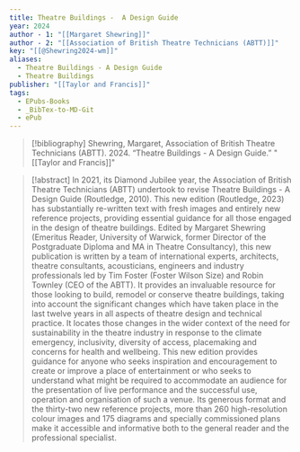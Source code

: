 ```yaml
---
title: Theatre Buildings -  A Design Guide
year: 2024
author - 1: "[[Margaret Shewring]]"
author - 2: "[[Association of British Theatre Technicians (ABTT)]]"
key: "[[@Shewring2024-wm]]"
aliases:
  - Theatre Buildings - A Design Guide
  - Theatre Buildings
publisher: "[[Taylor and Francis]]"
tags:
  - EPubs-Books
  - _BibTex-to-MD-Git
  - ePub
---
```


> [!bibliography]
> Shewring, Margaret, Association of British Theatre Technicians (ABTT). 2024. “Theatre Buildings -  A Design Guide.” "[[Taylor and Francis]]"

> [!abstract]
> In 2021, its Diamond Jubilee year, the Association of British Theatre Technicians (ABTT) undertook to revise Theatre Buildings -  A Design Guide (Routledge, 2010). This new edition (Routledge, 2023) has substantially re-written text with fresh images and entirely new reference projects, providing essential guidance for all those engaged in the design of theatre buildings. Edited by Margaret Shewring (Emeritus Reader, University of Warwick, former Director of the Postgraduate Diploma and MA in Theatre Consultancy), this new publication is written by a team of international experts, architects, theatre consultants, acousticians, engineers and industry professionals led by Tim Foster (Foster Wilson Size) and Robin Townley (CEO of the ABTT). It provides an invaluable resource for those looking to build, remodel or conserve theatre buildings, taking into account the significant changes which have taken place in the last twelve years in all aspects of theatre design and technical practice. It locates those changes in the wider context of the need for sustainability in the theatre industry in response to the climate emergency, inclusivity, diversity of access, placemaking and concerns for health and wellbeing. This new edition provides guidance for anyone who seeks inspiration and encouragement to create or improve a place of entertainment or who seeks to understand what might be required to accommodate an audience for the presentation of live performance and the successful use, operation and organisation of such a venue. Its generous format and the thirty-two new reference projects, more than 260 high-resolution colour images and 175 diagrams and specially commissioned plans make it accessible and informative both to the general reader and the professional specialist.